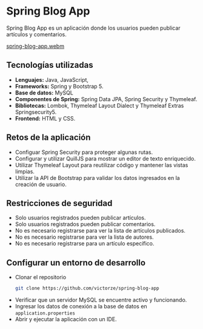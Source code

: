# Spring Blog App

Spring Blog App es un aplicación donde los usuarios pueden publicar artículos y comentarios.

[spring-blog-app.webm](https://user-images.githubusercontent.com/22132891/193474995-34dcf345-d1d4-49ce-bb89-460a4ef9b602.webm)

## Tecnologías utilizadas

- __Lenguajes:__ Java, JavaScript,
- __Frameworks:__ Spring y Bootstrap 5.
- __Base de datos:__ MySQL
- __Componentes de Spring:__ Spring Data JPA, Spring Security y Thymeleaf.
- __Bibliotecas:__ Lombok, Thymeleaf Layout Dialect y Thymeleaf Extras Springsecurity5.
- __Frontend:__ HTML y CSS.

## Retos de la aplicación

- Configuar Spring Security para proteger algunas rutas.
- Configurar y utilizar QuillJS para mostrar un editor de texto enriquecido.
- Utilizar Thymeleaf Layout para reutilizar código y mantener las vistas limpias.
- Utilizar la API de Bootstrap para validar los datos ingresados en la creación de usuario.

## Restricciones de seguridad

- Solo usuarios registrados pueden publicar artículos.
- Solo usuarios registrados pueden publicar comentarios.
- No es necesario registrarse para ver la lista de artículos publicados.
- No es necesario registrarse para ver la lista de autores.
- No es necesario registrarse para un artículo específico.

## Configurar un entorno de desarrollo

- Clonar el repositorio
  ```bash
  git clone https://github.com/victorze/spring-blog-app
  ```
- Verificar que un servidor MySQL se encuentre activo y funcionando.
- Ingresar los datos de conexión a la base de datos en `application.properties`
- Abrir y ejecutar la aplicación con un IDE.
